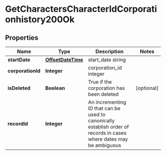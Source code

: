 
# GetCharactersCharacterIdCorporationhistory200Ok

## Properties
Name | Type | Description | Notes
------------ | ------------- | ------------- | -------------
**startDate** | [**OffsetDateTime**](OffsetDateTime.md) | start_date string | 
**corporationId** | **Integer** | corporation_id integer | 
**isDeleted** | **Boolean** | True if the corporation has been deleted |  [optional]
**recordId** | **Integer** | An incrementing ID that can be used to canonically establish order of records in cases where dates may be ambiguous | 



